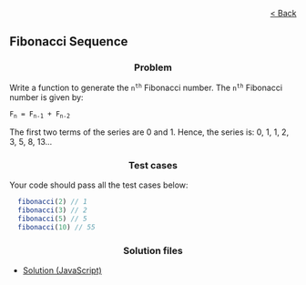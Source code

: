 <p align="right">
  <a href="../home.md">< Back</a>
</p>

<h2>Fibonacci Sequence</h2>

<h3 align="center">Problem</h3>

<p>Write a function to generate the <code>n<sup>th</sup></code> Fibonacci number. The <code>n<sup>th</sup></code> Fibonacci number is given by:</p>

<code>F<sub>n</sub> = F<sub>n-1</sub> + F<sub>n-2</sub></code>

<p>The first two terms of the series are 0 and 1. Hence, the series is: 0, 1, 1, 2, 3, 5, 8, 13...</p>

<h3 align="center">Test cases</h3>

<p>Your code should pass all the test cases below:</p>

```js
  fibonacci(2) // 1
  fibonacci(3) // 2
  fibonacci(5) // 5
  fibonacci(10) // 55
```

<h3 align="center">Solution files</h3>

- [Solution (JavaScript)](./solution.js)